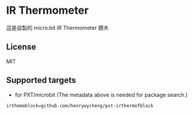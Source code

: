 # IR Thermometer

這是自製的 micro:bit IR Thermometer 積木

## License

MIT

## Supported targets

* for PXT/microbit
(The metadata above is needed for package search.)

```package
irthemoblock=github.com/henrywycheng/pxt-irthermofblock
```
